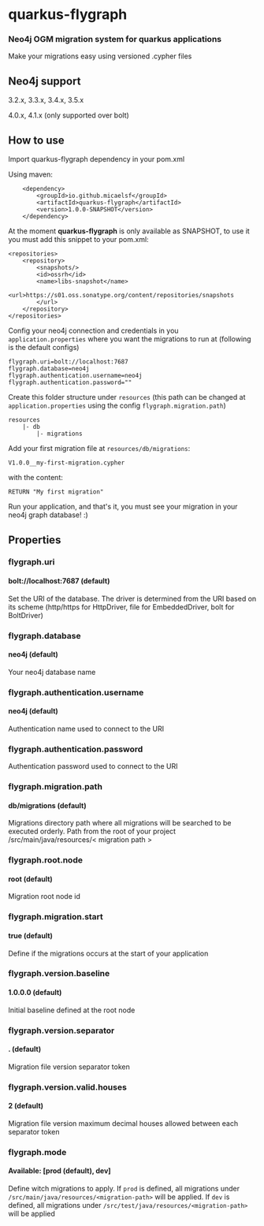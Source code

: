 # quarkus-flygraph

### Neo4j OGM migration system for quarkus applications

Make your migrations easy using versioned .cypher files

## Neo4j support

3.2.x, 3.3.x, 3.4.x, 3.5.x

4.0.x, 4.1.x (only supported over bolt)

## How to use

Import quarkus-flygraph dependency in your pom.xml

Using maven:

        <dependency>
            <groupId>io.github.micaelsf</groupId>
            <artifactId>quarkus-flygraph</artifactId>
            <version>1.0.0-SNAPSHOT</version>
        </dependency>

At the moment **quarkus-flygraph** is only available as SNAPSHOT, to use it you must add this snippet to your pom.xml:

    <repositories>
        <repository>
            <snapshots/>
            <id>ossrh</id>
            <name>libs-snapshot</name>
            <url>https://s01.oss.sonatype.org/content/repositories/snapshots
            </url>
        </repository>
    </repositories>
        

Config your neo4j connection and credentials in you `application.properties`
where you want the migrations to run at (following is the default configs)

    flygraph.uri=bolt://localhost:7687
    flygraph.database=neo4j
    flygraph.authentication.username=neo4j
    flygraph.authentication.password=""

Create this folder structure under `resources` (this path can be changed at
`application.properties` using the config `flygraph.migration.path`)

    resources
        |- db
            |- migrations

Add your first migration file at `resources/db/migrations`:

    V1.0.0__my-first-migration.cypher

with the content:

    RETURN "My first migration"

Run your application, and that's it, you must see your migration in your neo4j
graph database! :)

## Properties

### flygraph.uri

#### bolt://localhost:7687 (default)

Set the URI of the database. The driver is determined from the URI based on its
scheme (http/https for HttpDriver, file for EmbeddedDriver, bolt for BoltDriver)

### flygraph.database

#### neo4j (default)

Your neo4j database name

### flygraph.authentication.username

#### neo4j (default)

Authentication name used to connect to the URI

### flygraph.authentication.password

Authentication password used to connect to the URI

### flygraph.migration.path

#### db/migrations (default)

Migrations directory path where all migrations will be searched to be executed
orderly. Path from the root of your project /src/main/java/resources/<
migration path >

### flygraph.root.node

#### root (default)

Migration root node id

### flygraph.migration.start

#### true (default)

Define if the migrations occurs at the start of your application

### flygraph.version.baseline

#### 1.0.0.0 (default)

Initial baseline defined at the root node

### flygraph.version.separator

#### . (default)

Migration file version separator token

### flygraph.version.valid.houses

#### 2 (default)

Migration file version maximum decimal houses allowed between each separator
token

### flygraph.mode

#### Available: [prod (default), dev]

Define witch migrations to apply. If `prod` is defined, all migrations under
`/src/main/java/resources/<migration-path>` will be applied. If `dev` is
defined, all migrations under `/src/test/java/resources/<migration-path>` will
be applied
